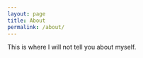 ```yaml
---
layout: page
title: About
permalink: /about/
---
```


This is where I will not tell you about myself. 